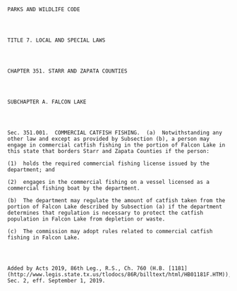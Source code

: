 ﻿
    
    
    	
    					
    
    
    PARKS AND WILDLIFE CODE
    
      
    
    
    TITLE 7. LOCAL AND SPECIAL LAWS
    
      
    
    
    CHAPTER 351. STARR AND ZAPATA COUNTIES
    
      
    
    
    SUBCHAPTER A. FALCON LAKE
    
      
    
    
    Sec. 351.001.  COMMERCIAL CATFISH FISHING.  (a)  Notwithstanding any other law and except as provided by Subsection (b), a person may engage in commercial catfish fishing in the portion of Falcon Lake in this state that borders Starr and Zapata Counties if the person:
    
    (1)  holds the required commercial fishing license issued by the department; and
    
    (2)  engages in the commercial fishing on a vessel licensed as a commercial fishing boat by the department.
    
    (b)  The department may regulate the amount of catfish taken from the portion of Falcon Lake described by Subsection (a) if the department determines that regulation is necessary to protect the catfish population in Falcon Lake from depletion or waste.
    
    (c)  The commission may adopt rules related to commercial catfish fishing in Falcon Lake.
    
    
    
    
    Added by Acts 2019, 86th Leg., R.S., Ch. 760 (H.B. [1181](http://www.legis.state.tx.us/tlodocs/86R/billtext/html/HB01181F.HTM)), Sec. 2, eff. September 1, 2019.
    
    
    
    
    				
